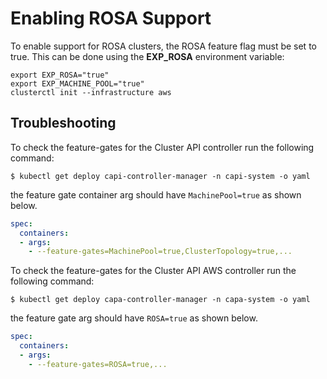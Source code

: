 # Enabling ROSA Support

To enable support for ROSA clusters, the ROSA feature flag must be set to true. This can be done using the **EXP_ROSA** environment variable:

```shell
export EXP_ROSA="true"
export EXP_MACHINE_POOL="true"
clusterctl init --infrastructure aws
```

## Troubleshooting
To check the feature-gates for the Cluster API controller run the following command:

```shell
$ kubectl get deploy capi-controller-manager -n capi-system -o yaml
```
the feature gate container arg should have `MachinePool=true` as shown below.

```yaml
spec:
  containers:
  - args:
    - --feature-gates=MachinePool=true,ClusterTopology=true,...
```

To check the feature-gates for the Cluster API AWS controller run the following command:
```shell
$ kubectl get deploy capa-controller-manager -n capa-system -o yaml
```
the feature gate arg should have `ROSA=true` as shown below.

```yaml
spec:
  containers:
  - args:
    - --feature-gates=ROSA=true,...
```